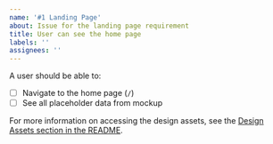 ```yaml
---
name: '#1 Landing Page'
about: Issue for the landing page requirement
title: User can see the home page
labels: ''
assignees: ''
---
```


A user should be able to:

- [ ] Navigate to the home page (`/`)
- [ ] See all placeholder data from mockup

For more information on accessing the design assets, see the [Design Assets section in the README](https://github.com/OpenClassrooms-Student-Center/ArgentBank-website#design-assets).
